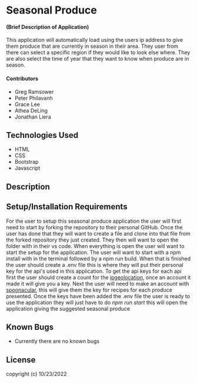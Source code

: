 # Seasonal Produce

#### (Brief Description of Application)
This application will automatically load using the users ip address to give them produce that are currently in season in their area. They user from there can select a specific region if they would like to look else where. They are also select the time of year that they want to know when produce are in season.
#### Contributors
  * Greg Ramsower
  * Peter Philavanh
  * Grace Lee
  * Athea DeLing
  * Jonathan Liera

## Technologies Used
  * HTML
  * CSS
  * Bootstrap
  * Javascript

## Description

## Setup/Installation Requirements
For the user to setup this seasonal produce application the user will first need to start by forking the repository to their personal GitHub. Once the user has done that they will want to create a file and clone into that file from the forked repository they just created. They then will want to open the folder with in their vs code. When everything is open the user will want to start the setup for the application. The user will want to start with a npm install with in the terminal followed by a npm run build. When that is finished the user should create a .env file this is where they will put their personal key for the api's used in this application. To get the api keys for each api first the user should create a count for the [ipgeolocation](https://ipgeolocation.io/), once an account it made it will give you a key. Next the user will need to make an account with [spoonacular](https://spoonacular.com/food-api/docs), this will give them the key for recipes for each produce presented. Once the keys have been added the .env file the user is ready to use the application they will just have to do _npm run start_ this will open the application giving the suggested seasonal produce 

## Known Bugs
  * Currently there are no known bugs

## License
copyright (c) 10/23/2022